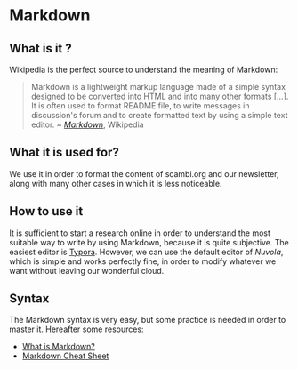 # Markdown

## What is it ?

Wikipedia is the perfect source to understand the meaning of Markdown:

> Markdown is a lightweight markup language made of a simple syntax designed to be converted into HTML and into many other formats \[…\]. It is often used to format README file, to write messages in discussion's forum and to create formatted text by using a simple text editor. \~ [_Markdown_](https://en.wikipedia.org/wiki/Markdown), Wikipedia

## What it is used for?

We use it in order to format the content of scambi.org and our newsletter, along with many other cases in which it is less noticeable.

## How to use it

It is sufficient to start a research online in order to understand the most suitable way to write by using Markdown, because it is quite subjective. The easiest editor is [Typora](https://typora.io). However, we can use the default editor of _Nuvola_, which is simple and works perfectly fine, in order to modify whatever we want without leaving our wonderful cloud.

## **Syntax**

The Markdown syntax is very easy, but some practice is needed in order to master it. Hereafter some resources:

* [What is Markdown?](https://www.markdownguide.org/getting-started/)
* [Markdown Cheat Sheet](https://www.markdownguide.org/cheat-sheet/)
